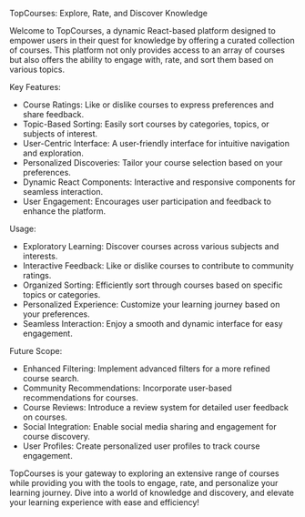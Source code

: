 TopCourses: Explore, Rate, and Discover Knowledge

Welcome to TopCourses, a dynamic React-based platform designed to empower users in their quest for knowledge by offering a curated collection of courses. This platform not only provides access to an array of courses but also offers the ability to engage with, rate, and sort them based on various topics.

Key Features:

- Course Ratings: Like or dislike courses to express preferences and share feedback.
- Topic-Based Sorting: Easily sort courses by categories, topics, or subjects of interest.
- User-Centric Interface: A user-friendly interface for intuitive navigation and exploration.
- Personalized Discoveries: Tailor your course selection based on your preferences.
- Dynamic React Components: Interactive and responsive components for seamless interaction.
- User Engagement: Encourages user participation and feedback to enhance the platform.
  
Usage:

- Exploratory Learning: Discover courses across various subjects and interests.
- Interactive Feedback: Like or dislike courses to contribute to community ratings.
- Organized Sorting: Efficiently sort through courses based on specific topics or categories.
- Personalized Experience: Customize your learning journey based on your preferences.
- Seamless Interaction: Enjoy a smooth and dynamic interface for easy engagement.
  
Future Scope:

- Enhanced Filtering: Implement advanced filters for a more refined course search.
- Community Recommendations: Incorporate user-based recommendations for courses.
- Course Reviews: Introduce a review system for detailed user feedback on courses.
- Social Integration: Enable social media sharing and engagement for course discovery.
- User Profiles: Create personalized user profiles to track course engagement.
  
TopCourses is your gateway to exploring an extensive range of courses while providing you with the tools to engage, rate, and personalize your learning journey. Dive into a world of knowledge and discovery, and elevate your learning experience with ease and efficiency!

